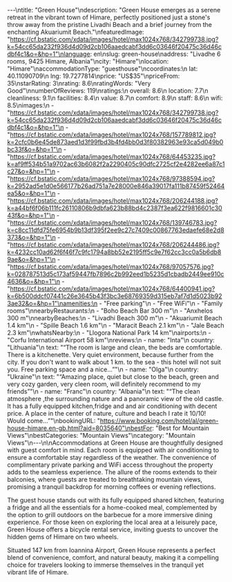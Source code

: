 ---\ntitle: "Green House"\ndescription: "Green House emerges as a serene retreat in the vibrant town of Himare, perfectly positioned just a stone's throw away from the pristine Livadhi Beach and a brief journey from the enchanting Akuariumit Beach."\nfeaturedImage: "https://cf.bstatic.com/xdata/images/hotel/max1024x768/342799738.jpg?k=54cc65da232f936d4d09d2cb106aaedcabf3dd6c03646f20475c36d46cdbf4c1&o=&hp=1"\nlanguage: en\nslug: green-house\naddress: "Livadhe 6 rooms, 9425 Himare, Albania"\ncity: "Himare"\nlocation: "Himare"\naccommodationType: "guesthouse"\ncoordinates:\n  lat: 40.11090709\n  lng: 19.7277814\nprice: "US$35"\npriceFrom: 35\nstarRating: 3\nrating: 8.6\nratingWords: "Very Good"\nnumberOfReviews: 119\nratings:\n  overall: 8.6\n  location: 7.7\n  cleanliness: 9.1\n  facilities: 8.4\n  value: 8.7\n  comfort: 8.9\n  staff: 8.6\n  wifi: 8.5\nimages:\n  - "https://cf.bstatic.com/xdata/images/hotel/max1024x768/342799738.jpg?k=54cc65da232f936d4d09d2cb106aaedcabf3dd6c03646f20475c36d46cdbf4c1&o=&hp=1"\n  - "https://cf.bstatic.com/xdata/images/hotel/max1024x768/157789812.jpg?k=2cfc0b6e45de873aed1d3f99fbd3b4fd4bb0d3f80382963e93ca5d049b0bc33f&o=&hp=1"\n  - "https://cf.bstatic.com/xdata/images/hotel/max1024x768/64453235.jpg?k=af9ff534b51a9702ac63b6082f2a2290405c90dfc2725cf2e4282ee6a87c1c27&o=&hp=1"\n  - "https://cf.bstatic.com/xdata/images/hotel/max1024x768/97388594.jpg?k=2952ad5e1d0e566177b26ad751a7e28000e846a39017fa111b87459f52464ea5&o=&hp=1"\n  - "https://cf.bstatic.com/xdata/images/hotel/max1024x768/206244188.jpg?k=a44bf6f06b111fc26110806b9dbfa623b88bd4c2387f3ea622f9816601c3043f&o=&hp=1"\n  - "https://cf.bstatic.com/xdata/images/hotel/max1024x768/139746783.jpg?k=c8cc11dfd75fe6954b9b13df395f2ee9c27c7409c00867763edaefe68e2d8373&o=&hp=1"\n  - "https://cf.bstatic.com/xdata/images/hotel/max1024x768/206244486.jpg?k=4232cc10ad62f6f46f7c9fc1794a8bb52e2195ff5c9e7f62cc3cc0a5b6db89ae&o=&hp=1"\n  - "https://cf.bstatic.com/xdata/images/hotel/max1024x768/97057576.jpg?k=028787513d5c173af59447fb7896c2b992eed1b5235d1cbadb2449ee910c4636&o=&hp=1"\n  - "https://cf.bstatic.com/xdata/images/hotel/max1024x768/64400941.jpg?k=6b500ddcf07441c26e3645b43f3bc3e68769359d315eb7af7d1d5023b923ae32&o=&hp=1"\namenities:\n  - "Free parking"\n  - "Free WiFi"\n  - "Family rooms"\nnearbyRestaurants:\n  - "Boho Beach Bar 300 m"\n  - "Anxhelos 300 m"\nnearbyBeaches:\n  - "Livadhi Beach 300 m"\n  - "Akuariumit Beach 1.4 km"\n  - "Spille Beach 1.6 km"\n  - "Maracit Beach 2.1 km"\n  - "Jale Beach 2.3 km"\nwhatsNearby:\n  - "Llogora National Park 14 km"\nairports:\n  - "Corfu International Airport 58 km"\nreviews:\n  - name: "Inta"\n    country: "Lithuania"\n    text: "“The room is large and clean, the beds are comfortable. There is a kitchenette. Very quiet environment, because further from the city. If you don't want to walk about 1 km. to the sea - this hotel will not suit you. Free parking space and a nice...”"\n  - name: "Olga"\n    country: "Ukraine"\n    text: "“Amazing place, quiet but close to the beach, green and very cozy garden, very cleen room, will definitely recommend to my friends”"\n  - name: "Franc"\n    country: "Albania"\n    text: "“The clean atmosphere ,the surrounding nature and a panoramic view of the old castle.
It has a fully equipped kitchen,fridge and and air conditioning with decent price.
A place in the center of nature, culture and beach I rate it 10/10! Would come...”"\nbookingURL: "https://www.booking.com/hotel/al/green-house-himare.en-gb.html?aid=8035640"\nbestFor: "Best for Mountain Views"\nbestCategories: "Mountain Views"\ncategory: "Mountain Views"\n---\n\nAccommodations at Green House are thoughtfully designed with guest comfort in mind. Each room is equipped with air conditioning to ensure a comfortable stay regardless of the weather. The convenience of complimentary private parking and WiFi access throughout the property adds to the seamless experience. The allure of the rooms extends to their balconies, where guests are treated to breathtaking mountain views, promising a tranquil backdrop for morning coffees or evening reflections.

The guest house stands out with its fully equipped shared kitchen, featuring a fridge and all the essentials for a home-cooked meal, complemented by the option to grill outdoors on the barbecue for a more immersive dining experience. For those keen on exploring the local area at a leisurely pace, Green House offers a bicycle rental service, inviting guests to uncover the hidden gems of Himare on two wheels.

Situated 147 km from Ioannina Airport, Green House represents a perfect blend of convenience, comfort, and natural beauty, making it a compelling choice for travelers looking to immerse themselves in the tranquil yet vibrant life of Himare.